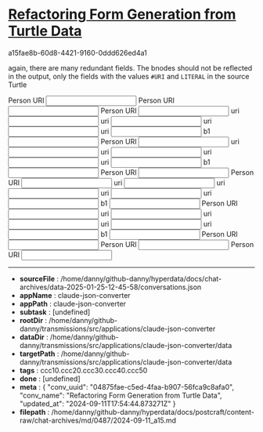 # [Refactoring Form Generation from Turtle Data](https://claude.ai/chat/04875fae-c5ed-4faa-b907-56fca9c8afa0)

a15fae8b-60d8-4421-9160-0ddd626ed4a1

again, there are many redundant fields. The bnodes should not be reflected in the  output, only the fields with the values `#URI` and `LITERAL` in the source Turtle
<form>
  <label for="Person URI">Person URI</label>
  <input type="text" class="http://xmlns.com/foaf/0.1/person uri" name="Person URI" />
  <label for="Person URI">Person URI</label>
  <input type="text" class="literal uri" name="Person URI" />
  <label for="Person URI">Person URI</label>
  <input type="text" class="uri uri" name="Person URI" />
  <label for="uri">uri</label>
  <input type="text" class="uri_uri literal" name="uri" />
  <label for="uri">uri</label>
  <input type="text" class="uri_uri literal" name="uri" />
  <label for="uri">uri</label>
  <input type="text" class="uri_uri literal" name="uri" />
  <label for="uri">uri</label>
  <input type="text" class="uri_uri literal" name="uri" />
  <label for="b1">b1</label>
  <input type="text" class="uri_b1 literal" name="b1" />
  <label for="Person URI">Person URI</label>
  <input type="text" class="uri uri" name="Person URI" />
  <label for="uri">uri</label>
  <input type="text" class="uri_uri literal" name="uri" />
  <label for="uri">uri</label>
  <input type="text" class="uri_uri literal" name="uri" />
  <label for="uri">uri</label>
  <input type="text" class="uri_uri literal" name="uri" />
  <label for="uri">uri</label>
  <input type="text" class="uri_uri literal" name="uri" />
  <label for="b1">b1</label>
  <input type="text" class="uri_b1 literal" name="b1" />
  <label for="Person URI">Person URI</label>
  <input type="text" class="literal uri" name="Person URI" />
  <label for="Person URI">Person URI</label>
  <input type="text" class="uri uri" name="Person URI" />
  <label for="uri">uri</label>
  <input type="text" class="uri_uri literal" name="uri" />
  <label for="uri">uri</label>
  <input type="text" class="uri_uri literal" name="uri" />
  <label for="uri">uri</label>
  <input type="text" class="uri_uri literal" name="uri" />
  <label for="uri">uri</label>
  <input type="text" class="uri_uri literal" name="uri" />
  <label for="b1">b1</label>
  <input type="text" class="uri_b1 literal" name="b1" />
  <label for="Person URI">Person URI</label>
  <input type="text" class="uri uri" name="Person URI" />
  <label for="uri">uri</label>
  <input type="text" class="uri_uri literal" name="uri" />
  <label for="uri">uri</label>
  <input type="text" class="uri_uri literal" name="uri" />
  <label for="uri">uri</label>
  <input type="text" class="uri_uri literal" name="uri" />
  <label for="uri">uri</label>
  <input type="text" class="uri_uri literal" name="uri" />
  <label for="b1">b1</label>
  <input type="text" class="uri_b1 literal" name="b1" />
  <label for="Person URI">Person URI</label>
  <input type="text" class="b1 uri" name="Person URI" />
  <label for="Person URI">Person URI</label>
  <input type="text" class="http://xmlns.com/foaf/0.1/person uri" name="Person URI" />
  <label for="Person URI">Person URI</label>
  <input type="text" class="literal uri" name="Person URI" /></form>

---

* **sourceFile** : /home/danny/github-danny/hyperdata/docs/chat-archives/data-2025-01-25-12-45-58/conversations.json
* **appName** : claude-json-converter
* **appPath** : claude-json-converter
* **subtask** : [undefined]
* **rootDir** : /home/danny/github-danny/transmissions/src/applications/claude-json-converter
* **dataDir** : /home/danny/github-danny/transmissions/src/applications/claude-json-converter/data
* **targetPath** : /home/danny/github-danny/transmissions/src/applications/claude-json-converter/data
* **tags** : ccc10.ccc20.ccc30.ccc40.ccc50
* **done** : [undefined]
* **meta** : {
  "conv_uuid": "04875fae-c5ed-4faa-b907-56fca9c8afa0",
  "conv_name": "Refactoring Form Generation from Turtle Data",
  "updated_at": "2024-09-11T17:54:44.873271Z"
}
* **filepath** : /home/danny/github-danny/hyperdata/docs/postcraft/content-raw/chat-archives/md/0487/2024-09-11_a15.md